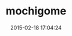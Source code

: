 ---
layout: post
title:  "mochigome"
repo:   "DavidMikeSimon/mochigome"
date:   2015-02-18 17:04:24
gemurl: http://github.com/DavidMikeSimon/mochigome
---
